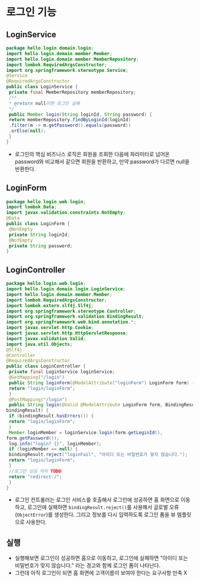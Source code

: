 # 로그인 기능
## LoginService
```java
package hello.login.domain.login;
import hello.login.domain.member.Member;
import hello.login.domain.member.MemberRepository;
import lombok.RequiredArgsConstructor;
import org.springframework.stereotype.Service;
@Service
@RequiredArgsConstructor
public class LoginService {
 private final MemberRepository memberRepository;
 /**
 * @return null이면 로그인 실패
 */
 public Member login(String loginId, String password) {
 return memberRepository.findByLoginId(loginId)
 .filter(m -> m.getPassword().equals(password))
 .orElse(null);
 }
}
```
- 로그인의 핵심 비즈니스 로직은 회원을 조회한 다음에 파라미터로 넘어온 password와 비교해서 
같으면 회원을 반환하고, 만약 password가 다르면 null을 반환한다.
  
## LoginForm
```java
package hello.login.web.login;
import lombok.Data;
import javax.validation.constraints.NotEmpty;
@Data
public class LoginForm {
 @NotEmpty
 private String loginId;
 @NotEmpty
 private String password;
}
```
## LoginController
```java
package hello.login.web.login;
import hello.login.domain.login.LoginService;
import hello.login.domain.member.Member;
import lombok.RequiredArgsConstructor;
import lombok.extern.slf4j.Slf4j;
import org.springframework.stereotype.Controller;
import org.springframework.validation.BindingResult;
import org.springframework.web.bind.annotation.*;
import javax.servlet.http.Cookie;
import javax.servlet.http.HttpServletResponse;
import javax.validation.Valid;
import java.util.Objects;
@Slf4j
@Controller
@RequiredArgsConstructor
public class LoginController {
 private final LoginService loginService;
 @GetMapping("/login")
 public String loginForm(@ModelAttribute("loginForm") LoginForm form) {
 return "login/loginForm";
 }
 @PostMapping("/login")
 public String login(@Valid @ModelAttribute LoginForm form, BindingResult
bindingResult) {
 if (bindingResult.hasErrors()) {
 return "login/loginForm";
 }
 Member loginMember = loginService.login(form.getLoginId(),
form.getPassword());
 log.info("login? {}", loginMember);
 if (loginMember == null) {
 bindingResult.reject("loginFail", "아이디 또는 비밀번호가 맞지 않습니다.");
 return "login/loginForm";
 }
 //로그인 성공 처리 TODO
 return "redirect:/";
 }
}
```
- 로그인 컨트롤러는 로그인 서비스를 호출해서 로그인에 성공하면 홈 화면으로 이동하고, 로그인에 실패하면
`bindingResult.reject()`를 사용해서 글로벌 오류 (`ObjectError`)를 생성한다.
  그리고 정보를 다시 입력하도록 로그인 폼을 뷰 템플릿으로 사용한다.
  
## 실행
- 실행해보면 로그인이 성공하면 홈으로 이동하고, 로그인에 실패하면 "아이디 또는 비밀번호가 맞지 않습니다."
라는 경고와 함께 로그인 폼이 나타난다.
- 그런데 아직 로그인이 되면 홈 화면에 고객이름이 보여야 한다는 요구사항 만족 X
